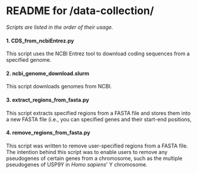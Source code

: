 # README for /data-collection/

*Scripts are listed in the order of their usage.*

#### 1. CDS_from_ncbiEntrez.py
This script uses the NCBI Entrez tool to download coding sequences from a specified genome.

#### 2. ncbi_genome_download.slurm
This script downloads genomes from NCBI.

#### 3. extract_regions_from_fasta.py
This script extracts specified regions from a FASTA file and stores them into a new FASTA file (i.e., you can specified genes and their start-end positions, 

#### 4. remove_regions_from_fasta.py
This script was written to remove user-specified regions from a FASTA file. The intention behind this script was to enable users to remove any pseudogenes of certain genes from a chromosome, such as the multiple pseudogenes of USP9Y in _Homo sapiens_' Y chromosome.
